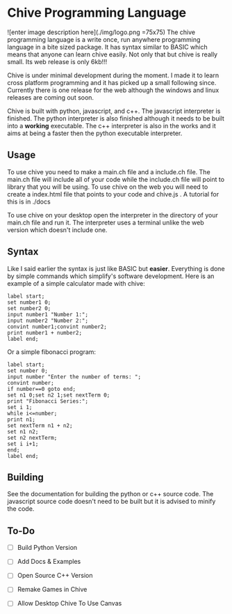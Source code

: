 # Chive Programming Language
![enter image description here](./img/logo.png =75x75)
The chive programming language is a write once, run anywhere programming language in a bite sized package. It has syntax similar to BASIC which means that anyone can learn chive easily. Not only that but chive is really small. Its web release is only 6kb!!!

Chive is under minimal development during the moment. I made it to learn cross platform programming and it has picked up a small following since. Currently there is one release for the web although the windows and linux releases are coming out soon. 

Chive is built with python, javascript, and c++. The javascript interpreter is finished. The python interpreter is also finished although it needs to be built into a **working** executable. The c++ interpreter is also in the works and it aims at being a faster then the python executable interpreter.
## Usage
To use chive you need to make a main.ch file and a include.ch file. The main.ch file will include all of your code while the include.ch file will point to library that you will be using. To use chive on the web you will need to create a index.html file that points to your code and chive.js . A tutorial for this is in ./docs

To use chive on your desktop open the interpreter in the directory of your main.ch file and run it. The interpreter uses a terminal unlike the web version which doesn't include one.

## Syntax
Like I said earlier the syntax is just like BASIC but **easier**. Everything is done by simple commands which simplify's software development. Here is an example of a simple calculator made with chive:

    label start;
    set number1 0;
    set number2 0;
    input number1 "Number 1:";
    input number2 "Number 2:";
    convint number1;convint number2;
    print number1 + number2;
    label end;
Or a simple fibonacci program:

    label start;
    set number 0;
    input number "Enter the number of terms: ";
    convint number;
    if number==0 goto end;
    set n1 0;set n2 1;set nextTerm 0;
    print "Fibonacci Series:";
    set i 1;
    while i<=number;
    print n1;
    set nextTerm n1 + n2;
    set n1 n2;
    set n2 nextTerm;
    set i i+1;
    end;
    label end;


## Building

See the documentation for building the python or c++ source code. The javascript source code doesn't need to be built but it is advised to minify the code.
## To-Do

 - [ ] Build Python Version
 - [ ] Add Docs & Examples
 - [ ] Open Source C++ Version
 - [ ] Remake Games in Chive
 - [ ] Allow Desktop Chive To Use Canvas


